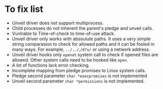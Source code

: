 # To fix list
* Unveil driver does not support multiprocess. 
* Child processes do not inherent the parent's pledge and unveil calls.
* Vunlrable to Time-of-check to time-of-use attack.
* Unveil driver only works with absoulute paths. It uses a very simple string comparasion to check for allowed paths and it can be fooled in many ways. For example, `../../`,`/d?v/` or using a network address.
* Unveil driver hooks only `openat` system call to check if opened files are allowed. Other system calls need to be hooked like `open`.
* A lot of functions lack error checking.
* Incomplete mapping from pledge promises to Linux system calls.
* Pledge second parameter  `char *execpromises` is not implemented
* Unveil second parameter `char *permissions` is not implemented.